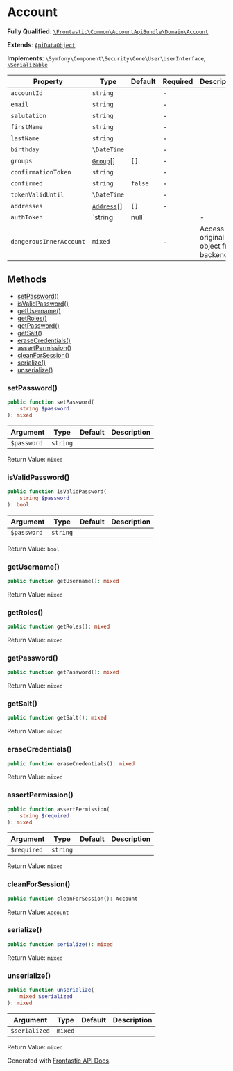 #  Account

**Fully Qualified**: [`\Frontastic\Common\AccountApiBundle\Domain\Account`](../../../../src/php/AccountApiBundle/Domain/Account.php)

**Extends**: [`ApiDataObject`](../../CoreBundle/Domain/ApiDataObject.md)

**Implements**: `\Symfony\Component\Security\Core\User\UserInterface`, [`\Serializable`](https://www.php.net/manual/de/class.serializable.php)

Property|Type|Default|Required|Description
--------|----|-------|--------|-----------
`accountId` | `string` |  | - | 
`email` | `string` |  | - | 
`salutation` | `string` |  | - | 
`firstName` | `string` |  | - | 
`lastName` | `string` |  | - | 
`birthday` | `\DateTime` |  | - | 
`groups` | [`Group`](Group.md)[] | `[]` | - | 
`confirmationToken` | `string` |  | - | 
`confirmed` | `string` | `false` | - | 
`tokenValidUntil` | `\DateTime` |  | - | 
`addresses` | [`Address`](Address.md)[] | `[]` | - | 
`authToken` | `string|null` |  | - | 
`dangerousInnerAccount` | `mixed` |  | - | Access original object from backend

## Methods

* [setPassword()](#setpassword)
* [isValidPassword()](#isvalidpassword)
* [getUsername()](#getusername)
* [getRoles()](#getroles)
* [getPassword()](#getpassword)
* [getSalt()](#getsalt)
* [eraseCredentials()](#erasecredentials)
* [assertPermission()](#assertpermission)
* [cleanForSession()](#cleanforsession)
* [serialize()](#serialize)
* [unserialize()](#unserialize)

### setPassword()

```php
public function setPassword(
    string $password
): mixed
```

Argument|Type|Default|Description
--------|----|-------|-----------
`$password`|`string`||

Return Value: `mixed`

### isValidPassword()

```php
public function isValidPassword(
    string $password
): bool
```

Argument|Type|Default|Description
--------|----|-------|-----------
`$password`|`string`||

Return Value: `bool`

### getUsername()

```php
public function getUsername(): mixed
```

Return Value: `mixed`

### getRoles()

```php
public function getRoles(): mixed
```

Return Value: `mixed`

### getPassword()

```php
public function getPassword(): mixed
```

Return Value: `mixed`

### getSalt()

```php
public function getSalt(): mixed
```

Return Value: `mixed`

### eraseCredentials()

```php
public function eraseCredentials(): mixed
```

Return Value: `mixed`

### assertPermission()

```php
public function assertPermission(
    string $required
): mixed
```

Argument|Type|Default|Description
--------|----|-------|-----------
`$required`|`string`||

Return Value: `mixed`

### cleanForSession()

```php
public function cleanForSession(): Account
```

Return Value: [`Account`](Account.md)

### serialize()

```php
public function serialize(): mixed
```

Return Value: `mixed`

### unserialize()

```php
public function unserialize(
    mixed $serialized
): mixed
```

Argument|Type|Default|Description
--------|----|-------|-----------
`$serialized`|`mixed`||

Return Value: `mixed`

Generated with [Frontastic API Docs](https://github.com/FrontasticGmbH/apidocs).
